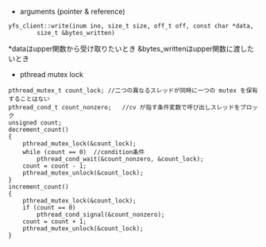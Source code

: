 - arguments (pointer & reference)
```
yfs_client::write(inum ino, size_t size, off_t off, const char *data,
        size_t &bytes_written)

```

*dataはupper関数から受け取りたいとき
&bytes_writtenはupper関数に渡したいとき


- pthread mutex lock

```
pthread_mutex_t count_lock; //二つの異なるスレッドが同時に一つの mutex を保有することはない
pthread_cond_t count_nonzero;   //cv が指す条件変数で呼び出しスレッドをブロック
unsigned count;
decrement_count()
{
    pthread_mutex_lock(&count_lock);
    while (count == 0)  //condition条件
        pthread_cond_wait(&count_nonzero, &count_lock);
    count = count - 1;
    pthread_mutex_unlock(&count_lock);
}
increment_count()
{
    pthread_mutex_lock(&count_lock);
    if (count == 0)
        pthread_cond_signal(&count_nonzero);
    count = count + 1;
    pthread_mutex_unlock(&count_lock);
}

```